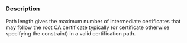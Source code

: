 ### Description

Path length gives the maximum number of intermediate certificates that may follow the root CA certificate typically (or certificate otherwise specifying the constraint) in a valid certification path.
